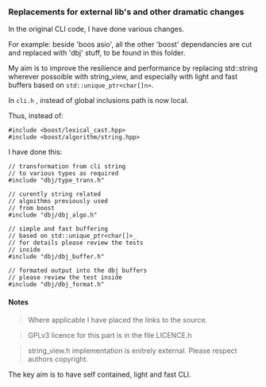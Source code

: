 
### Replacements for external lib's and other dramatic changes

In the original CLI code, I have done various changes.

For example: beside 'boos asio', all the other  'boost' dependancies are cut and replaced with 'dbj' stuff, to be found in this folder. 

My aim is to improve the resilience and performance by replacing std::string wherever possoible with string_view, and especially with 
light and fast buffers based on `std::unique_ptr<char[]n>`.

In `cli.h` , instead of global inclusions path is now local.

Thus,  instead of:

    #include <boost/lexical_cast.hpp>   
    #include <boost/algorithm/string.hpp>

I have done this:

    // transformation from cli string
    // to various types as required
    #include "dbj/type_trans.h"

    // curently string related
    // algoithms previously used
    // from boost
    #include "dbj/dbj_algo.h"

    // simple and fast buffering 
    // based on std::unique_ptr<char[]>_
    // for details please review the tests
    // inside
    #include "dbj/dbj_buffer.h"

    // formated output into the dbj buffers
    // please review the test inside
    #include "dbj/dbj_format.h"

#### Notes 

> Where applicable I have placed the links to the source.

>GPLv3 licence for this part is in the file LICENCE.h

>string_view.h implementation is enitrely external. Please respect authors copyright.

The key aim is to have self contained, light and fast CLI. 